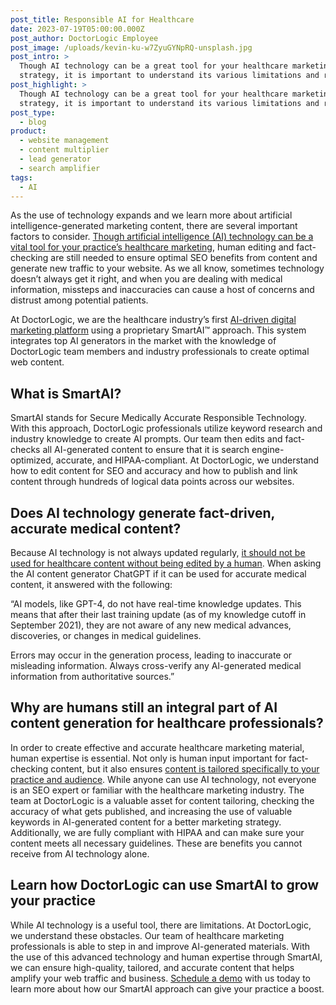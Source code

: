 ```yaml
---
post_title: Responsible AI for Healthcare
date: 2023-07-19T05:00:00.000Z
post_author: DoctorLogic Employee
post_image: /uploads/kevin-ku-w7ZyuGYNpRQ-unsplash.jpg
post_intro: >
  Though AI technology can be a great tool for your healthcare marketing
  strategy, it is important to understand its various limitations and risks.
post_highlight: >
  Though AI technology can be a great tool for your healthcare marketing
  strategy, it is important to understand its various limitations and risks.
post_type:
  - blog
product:
  - website management
  - content multiplier
  - lead generator
  - search amplifier
tags:
  - AI
---
```


As the use of technology expands and we learn more about artificial intelligence-generated marketing content, there are several important factors to consider. [Though artificial intelligence (AI) technology can be a vital tool for your practice’s healthcare marketing](https://doctorlogic.com/blog/what-does-ai-content-creation-mean-for-your-healthcare-practice), human editing and fact-checking are still needed to ensure optimal SEO benefits from content and generate new traffic to your website. As we all know, sometimes technology doesn’t always get it right, and when you are dealing with medical information, missteps and inaccuracies can cause a host of concerns and distrust among potential patients. 

At DoctorLogic, we are the healthcare industry’s first [AI-driven digital marketing platform](https://doctorlogic.com/blog/leveraging-the-power-of-ai-on-your-healthcare-website) using a proprietary SmartAI™ approach. This system integrates top AI generators in the market with the knowledge of DoctorLogic team members and industry professionals to create optimal web content.

## What is SmartAI?

SmartAI stands for Secure Medically Accurate Responsible Technology. With this approach, DoctorLogic professionals utilize keyword research and industry knowledge to create AI prompts. Our team then edits and fact-checks all AI-generated content to ensure that it is search engine-optimized, accurate, and HIPAA-compliant. At DoctorLogic, we understand how to edit content for SEO and accuracy and how to publish and link content through hundreds of logical data points across our websites. 

## Does AI technology generate fact-driven, accurate medical content?

Because AI technology is not always updated regularly, [it should not be used for healthcare content without being edited by a human](https://doctorlogic.com/blog/artificial-intelligence-can-it-really-create-great-content). When asking the AI content generator ChatGPT if it can be used for accurate medical content, it answered with the following:

“AI models, like GPT-4, do not have real-time knowledge updates. This means that after their last training update (as of my knowledge cutoff in September 2021), they are not aware of any new medical advances, discoveries, or changes in medical guidelines.

Errors may occur in the generation process, leading to inaccurate or misleading information. Always cross-verify any AI-generated medical information from authoritative sources.”

## Why are humans still an integral part of AI content generation for healthcare professionals?

In order to create effective and accurate healthcare marketing material, human expertise is essential. Not only is human input important for fact-checking content, but it also ensures [content is tailored specifically to your practice and audience](https://doctorlogic.com/blog/navigating-the-risks-of-ai-in-healthcare-ensuring-patient-safety-and-legal-compliance). While anyone can use AI technology, not everyone is an SEO expert or familiar with the healthcare marketing industry. The team at DoctorLogic is a valuable asset for content tailoring, checking the accuracy of what gets published, and increasing the use of valuable keywords in AI-generated content for a better marketing strategy. Additionally, we are fully compliant with HIPAA and can make sure your content meets all necessary guidelines. These are benefits you cannot receive from AI technology alone. 

## Learn how DoctorLogic can use SmartAI to grow your practice

While AI technology is a useful tool, there are limitations. At DoctorLogic, we understand these obstacles. Our team of healthcare marketing professionals is able to step in and improve AI-generated materials. With the use of this advanced technology and human expertise through SmartAI, we can ensure high-quality, tailored, and accurate content that helps amplify your web traffic and business. [Schedule a demo](https://growth.doctorlogic.com/get-a-demo?_gl=1*12tjwde*_ga*MjAzOTU3ODA2Ny4xNjgzOTEzNjQw*_ga_HYTFNMWV4B*MTY4OTM1NjYzNi4yLjEuMTY4OTM1NjgyMC42MC4wLjA.) with us today to learn more about how our SmartAI approach can give your practice a boost.
